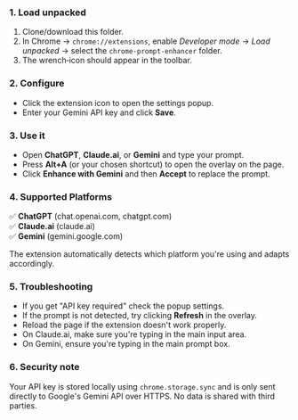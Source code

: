 ### 1. Load unpacked
1. Clone/download this folder.
2. In Chrome → `chrome://extensions`, enable *Developer mode* → *Load unpacked* → select the `chrome-prompt-enhancer` folder.
3. The wrench‑icon should appear in the toolbar.

### 2. Configure
* Click the extension icon to open the settings popup.
* Enter your Gemini API key and click **Save**.

### 3. Use it
* Open **ChatGPT**, **Claude.ai**, or **Gemini** and type your prompt.
* Press **Alt+A** (or your chosen shortcut) to open the overlay on the page.
* Click **Enhance with Gemini** and then **Accept** to replace the prompt.

### 4. Supported Platforms
✅ **ChatGPT** (chat.openai.com, chatgpt.com)  
✅ **Claude.ai** (claude.ai)  
✅ **Gemini** (gemini.google.com)  

The extension automatically detects which platform you're using and adapts accordingly.

### 5. Troubleshooting
* If you get "API key required" check the popup settings.
* If the prompt is not detected, try clicking **Refresh** in the overlay.
* Reload the page if the extension doesn't work properly.
* On Claude.ai, make sure you're typing in the main input area.
* On Gemini, ensure you're typing in the main prompt box.

### 6. Security note
Your API key is stored locally using `chrome.storage.sync` and is only sent directly to Google's Gemini API over HTTPS. No data is shared with third parties.